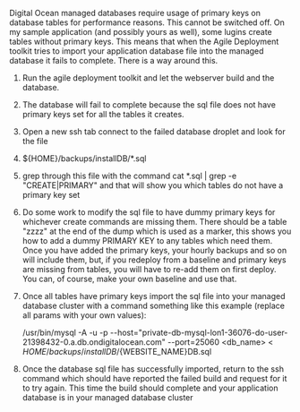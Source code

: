 Digital Ocean managed databases require usage of primary keys on database tables for performance reasons. This cannot be switched off. 
On my sample application (and possibly yours as well), some lugins create tables without primary keys.
This means that when the Agile Deployment toolkit tries to import your application database file into the managed database it fails to complete.
There is a way around this.
1. Run the agile deployment toolkit and let the webserver build and the database.
2. The database will fail to complete because the sql file does not have primary keys set for all the tables it creates.
3. Open a new ssh tab connect to the failed database droplet and look for the file
4. ${HOME}/backups/installDB/*.sql
5. grep through this file with the command cat *.sql | grep -e "CREATE\|PRIMARY" and that will show you which tables do not have a primary key set
6. Do some work to modify the sql file to have dummy primary keys for whichever create commands are missing them. There should be a table "zzzz" at the end of the dump which is used as a marker, this shows you how to add a dummy PRIMARY KEY to any tables which need them. Once you have added the primary keys, your hourly backups and so on will include them, but, if you redeploy from a baseline and primary keys are missing from tables, you will have to re-add them on first deploy. You can, of course, make your own baseline and use that. 
7. Once all tables have primary keys import the sql file into your managed database cluster with a command something like this example (replace all params with your own values):
        
    /usr/bin/mysql -A -u <username> -p<password> --host="private-db-mysql-lon1-36076-do-user-21398432-0.a.db.ondigitalocean.com" --port=25060 <db_name> < ${HOME}/backups/installDB/${WEBSITE_NAME}DB.sql
8. Once the database sql file has successfully imported, return to the ssh command which should have reported the failed build and request for it to try again. This time the build should complete and your application database is in your managed database cluster
